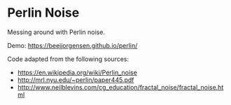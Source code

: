 Perlin Noise
============

Messing around with Perlin noise.

Demo: https://beejjorgensen.github.io/perlin/

Code adapted from the following sources:

* https://en.wikipedia.org/wiki/Perlin_noise
* http://mrl.nyu.edu/~perlin/paper445.pdf
* http://www.neilblevins.com/cg_education/fractal_noise/fractal_noise.html
